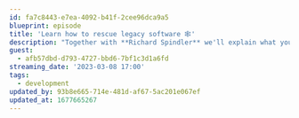 ```yaml
---
id: fa7c8443-e7ea-4092-b41f-2cee96dca9a5
blueprint: episode
title: 'Learn how to rescue legacy software 🕸️'
description: "Together with **Richard Spindler** we'll explain what you can do with legacy software. Should you leave it as it is or maybe completely rewrite it?"
guest:
  - afb57dbd-d793-4727-bbd6-7bf1c3d1a6fd
streaming_date: '2023-03-08 17:00'
tags:
  - development
updated_by: 93b8e665-714e-481d-af67-5ac201e067ef
updated_at: 1677665267
---
```

